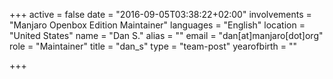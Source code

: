 +++
active = false
date = "2016-09-05T03:38:22+02:00"
involvements = "Manjaro Openbox Edition Maintainer"
languages = "English"
location = "United States"
name = "Dan S."
alias = ""
email = "dan[at]manjaro[dot]org"
role = "Maintainer"
title = "dan_s"
type = "team-post"
yearofbirth = ""

+++


